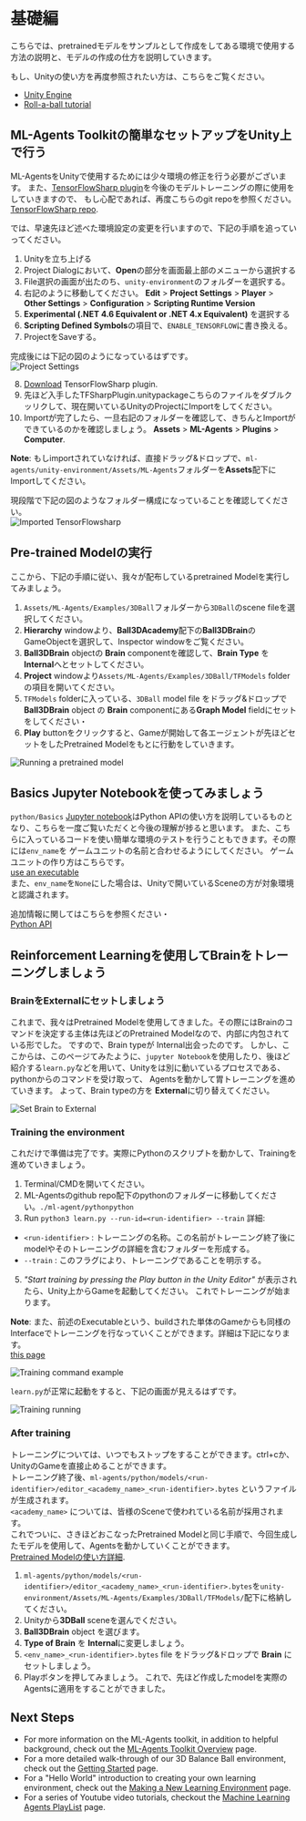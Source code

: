 # 基礎編

こちらでは、pretrainedモデルをサンプルとして作成をしてある環境で使用する方法の説明と、モデルの作成の仕方を説明していきます。

もし、Unityの使い方を再度参照されたい方は、こちらをご覧ください。  
- [Unity Engine](https://unity3d.com/unity)  
- [Roll-a-ball tutorial](https://unity3d.com/learn/tutorials/s/roll-ball-tutorial) 

## ML-Agents Toolkitの簡単なセットアップをUnity上で行う

ML-AgentsをUnityで使用するためには少々環境の修正を行う必要がございます。
また、[TensorFlowSharp plugin](https://s3.amazonaws.com/unity-ml-agents/0.4/TFSharpPlugin.unitypackage)を今後のモデルトレーニングの際に使用をしていきますので、 
もし心配であれば、再度こちらのgit repoを参照ください。  
[TensorFlowSharp repo](https://github.com/migueldeicaza/TensorFlowSharp). 

では、早速先ほど述べた環境設定の変更を行いますので、下記の手順を追っていってください。
1. Unityを立ち上げる
2. Project Dialogにおいて、**Open**の部分を画面最上部のメニューから選択する
3. File選択の画面が出たのち、`unity-environment`のフォルダーを選択する。
4. 右記のように移動してください。 **Edit** > **Project Settings** > **Player** > **Other Settings** > **Configuration** > **Scripting Runtime Version** 
5. **Experimental (.NET 4.6 Equivalent or .NET 4.x Equivalent)** を選択する
6. **Scripting Defined Symbols**の項目で、`ENABLE_TENSORFLOW`に書き換える。 
7. ProjectをSaveする。  

完成後には下記の図のようになっているはずです。  
![Project Settings](images/project-settings.png)

8. [Download](https://s3.amazonaws.com/unity-ml-agents/0.4/TFSharpPlugin.unitypackage) TensorFlowSharp plugin. 
9. 先ほど入手したTFSharpPlugin.unitypackageこちらのファイルをダブルクッリクして、現在開いているUnityのProjectにImportをしてください。 
10. Importが完了したら、一旦右記のフォルダーを確認して、きちんとImportができているのかを確認しましょう。  **Assets** > **ML-Agents** > **Plugins** > **Computer**.   

**Note**: もしimportされていなければ、直接ドラッグ&ドロップで、`ml-agents/unity-environment/Assets/ML-Agents`フォルダーを**Assets**配下にImportしてください。

現段階で下記の図のようなフォルダー構成になっていることを確認してください。  
![Imported TensorFlowsharp](images/imported-tensorflowsharp.png)


## Pre-trained Modelの実行

ここから、下記の手順に従い、我々が配布しているpretrained Modelを実行してみましょう。
1. `Assets/ML-Agents/Examples/3DBall`フォルダーから`3DBall`のscene fileを選択してください。 
2. **Hierarchy** windowより、**Ball3DAcademy**配下の**Ball3DBrain**のGameObjectを選択して、Inspector windowをご覧ください。
3. **Ball3DBrain** objectの **Brain** componentを確認して、**Brain Type** を **Internal**へとセットしてください。
4. **Project** windowより`Assets/ML-Agents/Examples/3DBall/TFModels` folderの項目を開いてください。
5. `TFModels` folderに入っている、`3DBall` model file をドラッグ&ドロップで**Ball3DBrain** object の **Brain** componentにある**Graph Model** fieldにセットをしてください・
5. **Play** buttonをクリックすると、Gameが開始して各エージェントが先ほどセットをしたPretrained Modelをもとに行動をしていきます。

![Running a pretrained model](images/running-a-pretrained-model.gif)

## Basics Jupyter Notebookを使ってみましょう

`python/Basics` [Jupyter notebook](Background-Jupyter.md)はPython APIの使い方を説明しているものとなり、こちらを一度ご覧いただくと今後の理解が捗ると思います。
また、こちらに入っているコードを使い簡単な環境のテストを行うこともできます。その際には`env_name`を ゲームユニットの名前と合わせるようにしてください。
ゲームユニットの作り方はこちらです。  
[use an executable](Learning-Environment-Executable.md)   
また、`env_name`を`None`にした場合は、Unityで開いているSceneの方が対象環境と認識されます。  

追加情報に関してはこちらを参照ください・  
[Python API](Python-API.md)

## Reinforcement Learningを使用してBrainをトレーニングしましょう
### BrainをExternalにセットしましょう
これまで、我々はPretrained Modelを使用してきました。その際にはBrainのコマンドを決定する主体は先ほどのPretrained Modelなので、内部に内包されている形でした。
ですので、Brain typeが Internal出会ったのです。
しかし、ここからは、このページてみたように、`jupyter Notebook`を使用したり、後ほど紹介する`learn.py`などを用いて、Unityをは別に動いているプロセスである、pythonからのコマンドを受け取って、
Agentsを動かして胃トレーニングを進めていきます。
よって、Brain typeの方を **External**に切り替えてください。

![Set Brain to External](images/mlagents-SetExternalBrain.png)

### Training the environment
これだけで準備は完了です。実際にPythonのスクリプトを動かして、Trainingを進めていきましょう。
1. Terminal/CMDを開いてください。 
2. ML-Agentsのgithub repo配下のpythonのフォルダーに移動してください。`./ml-agent/pythonpython`  
4. Run `python3 learn.py --run-id=<run-identifier> --train`
詳細:
- `<run-identifier>` : トレーニングの名称。この名前がトレーニング終了後にmodelやそのトレーニングの詳細を含むフォルダーを形成する。
- `--train` : このフラグにより、トレーニングであることを明示する。
5. _"Start training by pressing the Play button in the Unity Editor"_ が表示されたら、Unity上からGameを起動してください。
これでトレーニングが始まります。

**Note**: また、前述のExecutableという、buildされた単体のGameからも同様の Interfaceでトレーニングを行なっていくことができます。詳細は下記になります。  
 [this page](Learning-Environment-Executable.md)

![Training command example](images/training-command-example.png)


`learn.py`が正常に起動をすると、下記の画面が見えるはずです。

![Training running](images/training-running.png)

### After training
トレーニングについては、いつでもストップをすることができます。ctrl+cか、UnityのGameを直接止めることができます。  
トレーニング終了後、`ml-agents/python/models/<run-identifier>/editor_<academy_name>_<run-identifier>.bytes` というファイルが生成されます。  
`<academy_name>` については、皆様のSceneで使われている名前が採用されます。  
これでついに、さきほどおこなったPretrained Modelと同じ手順で、今回生成したモデルを使用して、Agentsを動かしていくことができます。  
[Pretrained Modelの使い方詳細](#play-an-example-environment-using-pretrained-model).  

1. `ml-agents/python/models/<run-identifier>/editor_<academy_name>_<run-identifier>.bytes`を`unity-environment/Assets/ML-Agents/Examples/3DBall/TFModels/`配下に格納してください。
2. Unityから**3DBall** sceneを選んでください。
3. **Ball3DBrain** object を選びます。
4. **Type of Brain** を **Internal**に変更しましょう。
5. `<env_name>_<run-identifier>.bytes` file をドラッグ&ドロップで **Brain** にセットしましょう。
6. Playボタンを押してみましょう。
これで、先ほど作成したmodelを実際のAgentsに適用をすることができました。

## Next Steps

* For more information on the ML-Agents toolkit, in addition to helpful background, check out the [ML-Agents Toolkit Overview](ML-Agents-Overview.md) page.
* For a more detailed walk-through of our 3D Balance Ball environment, check out the [Getting Started](Getting-Started-with-Balance-Ball.md) page.
* For a "Hello World" introduction to creating your own learning environment, check out the [Making a New Learning Environment](Learning-Environment-Create-New.md) page.
* For a series of Youtube video tutorials, checkout the [Machine Learning Agents PlayList](https://www.youtube.com/playlist?list=PLX2vGYjWbI0R08eWQkO7nQkGiicHAX7IX) page. 
